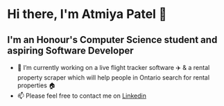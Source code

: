 # Hi there, I'm Atmiya Patel 👋

## I'm an Honour's Computer Science student and aspiring Software Developer

- 🔭 I’m currently working on a live flight tracker software ✈️ & a rental property scraper which will help people in Ontario search for rental properties 🏠
-  📫 Please feel free to contact me on [Linkedin](https://www.linkedin.com/in/atmiya-patel-0aa9b0252/) 





<!--
**atmiya-p/atmiya-p** is a ✨ _special_ ✨ repository because its `README.md` (this file) appears on your GitHub profile.

Here are some ideas to get you started:

- 🔭 I’m currently working on ...
- 🌱 I’m currently learning ...
- 👯 I’m looking to collaborate on ...
- 🤔 I’m looking for help with ...
- 💬 Ask me about ...
- 📫 How to reach me: ...
- 😄 Pronouns: ...
- ⚡ Fun fact: ...
-->
